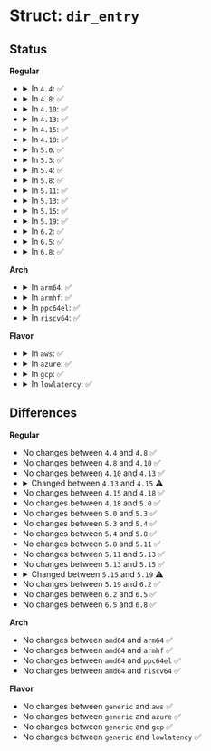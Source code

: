# Struct: <code>dir_entry</code>

## Status
<b>Regular</b>
<ul>
<li>
<details>
<summary>In <code>4.4</code>: ✅</summary>

```c
struct dir_entry {
    struct list_head list;
    char *name;
    time_t mtime;
};
```
</details>
</li>
<li>
<details>
<summary>In <code>4.8</code>: ✅</summary>

```c
struct dir_entry {
    struct list_head list;
    char *name;
    time_t mtime;
};
```
</details>
</li>
<li>
<details>
<summary>In <code>4.10</code>: ✅</summary>

```c
struct dir_entry {
    struct list_head list;
    char *name;
    time_t mtime;
};
```
</details>
</li>
<li>
<details>
<summary>In <code>4.13</code>: ✅</summary>

```c
struct dir_entry {
    struct list_head list;
    char *name;
    time_t mtime;
};
```
</details>
</li>
<li>
<details>
<summary>In <code>4.15</code>: ✅</summary>

```c
struct dir_entry {
    struct list_head list;
    char *name;
    time64_t mtime;
};
```
</details>
</li>
<li>
<details>
<summary>In <code>4.18</code>: ✅</summary>

```c
struct dir_entry {
    struct list_head list;
    char *name;
    time64_t mtime;
};
```
</details>
</li>
<li>
<details>
<summary>In <code>5.0</code>: ✅</summary>

```c
struct dir_entry {
    struct list_head list;
    char *name;
    time64_t mtime;
};
```
</details>
</li>
<li>
<details>
<summary>In <code>5.3</code>: ✅</summary>

```c
struct dir_entry {
    struct list_head list;
    char *name;
    time64_t mtime;
};
```
</details>
</li>
<li>
<details>
<summary>In <code>5.4</code>: ✅</summary>

```c
struct dir_entry {
    struct list_head list;
    char *name;
    time64_t mtime;
};
```
</details>
</li>
<li>
<details>
<summary>In <code>5.8</code>: ✅</summary>

```c
struct dir_entry {
    struct list_head list;
    char *name;
    time64_t mtime;
};
```
</details>
</li>
<li>
<details>
<summary>In <code>5.11</code>: ✅</summary>

```c
struct dir_entry {
    struct list_head list;
    char *name;
    time64_t mtime;
};
```
</details>
</li>
<li>
<details>
<summary>In <code>5.13</code>: ✅</summary>

```c
struct dir_entry {
    struct list_head list;
    char *name;
    time64_t mtime;
};
```
</details>
</li>
<li>
<details>
<summary>In <code>5.15</code>: ✅</summary>

```c
struct dir_entry {
    struct list_head list;
    char *name;
    time64_t mtime;
};
```
</details>
</li>
<li>
<details>
<summary>In <code>5.19</code>: ✅</summary>

```c
struct dir_entry {
    struct list_head list;
    time64_t mtime;
    char name[0];
};
```
</details>
</li>
<li>
<details>
<summary>In <code>6.2</code>: ✅</summary>

```c
struct dir_entry {
    struct list_head list;
    time64_t mtime;
    char name[0];
};
```
</details>
</li>
<li>
<details>
<summary>In <code>6.5</code>: ✅</summary>

```c
struct dir_entry {
    struct list_head list;
    time64_t mtime;
    char name[0];
};
```
</details>
</li>
<li>
<details>
<summary>In <code>6.8</code>: ✅</summary>

```c
struct dir_entry {
    struct list_head list;
    time64_t mtime;
    char name[0];
};
```
</details>
</li>
</ul>
<b>Arch</b>
<ul>
<li>
<details>
<summary>In <code>arm64</code>: ✅</summary>

```c
struct dir_entry {
    struct list_head list;
    char *name;
    time64_t mtime;
};
```
</details>
</li>
<li>
<details>
<summary>In <code>armhf</code>: ✅</summary>

```c
struct dir_entry {
    struct list_head list;
    char *name;
    time64_t mtime;
};
```
</details>
</li>
<li>
<details>
<summary>In <code>ppc64el</code>: ✅</summary>

```c
struct dir_entry {
    struct list_head list;
    char *name;
    time64_t mtime;
};
```
</details>
</li>
<li>
<details>
<summary>In <code>riscv64</code>: ✅</summary>

```c
struct dir_entry {
    struct list_head list;
    char *name;
    time64_t mtime;
};
```
</details>
</li>
</ul>
<b>Flavor</b>
<ul>
<li>
<details>
<summary>In <code>aws</code>: ✅</summary>

```c
struct dir_entry {
    struct list_head list;
    char *name;
    time64_t mtime;
};
```
</details>
</li>
<li>
<details>
<summary>In <code>azure</code>: ✅</summary>

```c
struct dir_entry {
    struct list_head list;
    char *name;
    time64_t mtime;
};
```
</details>
</li>
<li>
<details>
<summary>In <code>gcp</code>: ✅</summary>

```c
struct dir_entry {
    struct list_head list;
    char *name;
    time64_t mtime;
};
```
</details>
</li>
<li>
<details>
<summary>In <code>lowlatency</code>: ✅</summary>

```c
struct dir_entry {
    struct list_head list;
    char *name;
    time64_t mtime;
};
```
</details>
</li>
</ul>

## Differences
<b>Regular</b>
<ul>
<li>
No changes between <code>4.4</code> and <code>4.8</code> ✅
</li>
<li>
No changes between <code>4.8</code> and <code>4.10</code> ✅
</li>
<li>
No changes between <code>4.10</code> and <code>4.13</code> ✅
</li>
<li>
<details>
<summary>Changed between <code>4.13</code> and <code>4.15</code> ⚠️</summary>
<ul>
<li>
<b>Field type changed. </b>
<code>time_t mtime</code> ➡️ <code>time64_t mtime</code>
</li>
</ul>
</details>
</li>
<li>
No changes between <code>4.15</code> and <code>4.18</code> ✅
</li>
<li>
No changes between <code>4.18</code> and <code>5.0</code> ✅
</li>
<li>
No changes between <code>5.0</code> and <code>5.3</code> ✅
</li>
<li>
No changes between <code>5.3</code> and <code>5.4</code> ✅
</li>
<li>
No changes between <code>5.4</code> and <code>5.8</code> ✅
</li>
<li>
No changes between <code>5.8</code> and <code>5.11</code> ✅
</li>
<li>
No changes between <code>5.11</code> and <code>5.13</code> ✅
</li>
<li>
No changes between <code>5.13</code> and <code>5.15</code> ✅
</li>
<li>
<details>
<summary>Changed between <code>5.15</code> and <code>5.19</code> ⚠️</summary>
<ul>
<li>
<b>Field type changed. </b>
<code>char *name</code> ➡️ <code>char name[0]</code>
</li>
</ul>
</details>
</li>
<li>
No changes between <code>5.19</code> and <code>6.2</code> ✅
</li>
<li>
No changes between <code>6.2</code> and <code>6.5</code> ✅
</li>
<li>
No changes between <code>6.5</code> and <code>6.8</code> ✅
</li>
</ul>
<b>Arch</b>
<ul>
<li>
No changes between <code>amd64</code> and <code>arm64</code> ✅
</li>
<li>
No changes between <code>amd64</code> and <code>armhf</code> ✅
</li>
<li>
No changes between <code>amd64</code> and <code>ppc64el</code> ✅
</li>
<li>
No changes between <code>amd64</code> and <code>riscv64</code> ✅
</li>
</ul>
<b>Flavor</b>
<ul>
<li>
No changes between <code>generic</code> and <code>aws</code> ✅
</li>
<li>
No changes between <code>generic</code> and <code>azure</code> ✅
</li>
<li>
No changes between <code>generic</code> and <code>gcp</code> ✅
</li>
<li>
No changes between <code>generic</code> and <code>lowlatency</code> ✅
</li>
</ul>
